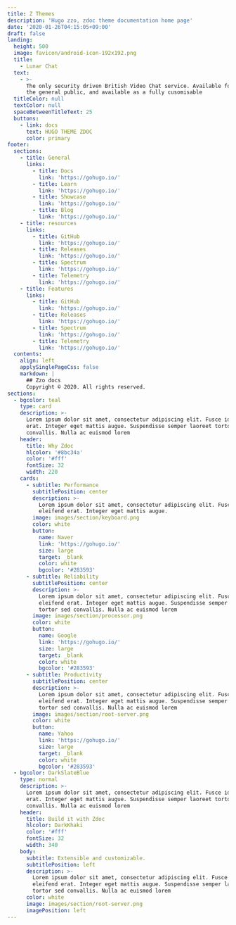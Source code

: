 ```yaml
---
title: Z Themes
description: 'Hugo zzo, zdoc theme documentation home page'
date: '2020-01-26T04:15:05+09:00'
draft: false
landing:
  height: 500
  image: favicon/android-icon-192x192.png
  title:
    - Lunar Chat
  text:
    - >-
      The only security driven British Video Chat service. Available for free to
      the general public, and available as a fully cusomisable 
  titleColor: null
  textColor: null
  spaceBetweenTitleText: 25
  buttons:
    - link: docs
      text: HUGO THEME ZDOC
      color: primary
footer:
  sections:
    - title: General
      links:
        - title: Docs
          link: 'https://gohugo.io/'
        - title: Learn
          link: 'https://gohugo.io/'
        - title: Showcase
          link: 'https://gohugo.io/'
        - title: Blog
          link: 'https://gohugo.io/'
    - title: resources
      links:
        - title: GitHub
          link: 'https://gohugo.io/'
        - title: Releases
          link: 'https://gohugo.io/'
        - title: Spectrum
          link: 'https://gohugo.io/'
        - title: Telemetry
          link: 'https://gohugo.io/'
    - title: Features
      links:
        - title: GitHub
          link: 'https://gohugo.io/'
        - title: Releases
          link: 'https://gohugo.io/'
        - title: Spectrum
          link: 'https://gohugo.io/'
        - title: Telemetry
          link: 'https://gohugo.io/'
  contents:
    align: left
    applySinglePageCss: false
    markdown: |
      ## Zzo docs
      Copyright © 2020. All rights reserved.
sections:
  - bgcolor: teal
    type: card
    description: >-
      Lorem ipsum dolor sit amet, consectetur adipiscing elit. Fusce id eleifend
      erat. Integer eget mattis augue. Suspendisse semper laoreet tortor sed
      convallis. Nulla ac euismod lorem
    header:
      title: Why Zdoc
      hlcolor: '#8bc34a'
      color: '#fff'
      fontSize: 32
      width: 220
    cards:
      - subtitle: Performance
        subtitlePosition: center
        description: >-
          Lorem ipsum dolor sit amet, consectetur adipiscing elit. Fusce id
          eleifend erat. Integer eget mattis augue.
        image: images/section/keyboard.png
        color: white
        button:
          name: Naver
          link: 'https://gohugo.io/'
          size: large
          target: _blank
          color: white
          bgcolor: '#283593'
      - subtitle: Reliability
        subtitlePosition: center
        description: >-
          Lorem ipsum dolor sit amet, consectetur adipiscing elit. Fusce id
          eleifend erat. Integer eget mattis augue. Suspendisse semper laoreet
          tortor sed convallis. Nulla ac euismod lorem
        image: images/section/processor.png
        color: white
        button:
          name: Google
          link: 'https://gohugo.io/'
          size: large
          target: _blank
          color: white
          bgcolor: '#283593'
      - subtitle: Productivity
        subtitlePosition: center
        description: >-
          Lorem ipsum dolor sit amet, consectetur adipiscing elit. Fusce id
          eleifend erat. Integer eget mattis augue. Suspendisse semper laoreet
          tortor sed convallis. Nulla ac euismod lorem
        image: images/section/root-server.png
        color: white
        button:
          name: Yahoo
          link: 'https://gohugo.io/'
          size: large
          target: _blank
          color: white
          bgcolor: '#283593'
  - bgcolor: DarkSlateBlue
    type: normal
    description: >-
      Lorem ipsum dolor sit amet, consectetur adipiscing elit. Fusce id eleifend
      erat. Integer eget mattis augue. Suspendisse semper laoreet tortor sed
      convallis. Nulla ac euismod lorem
    header:
      title: Build it with Zdoc
      hlcolor: DarkKhaki
      color: '#fff'
      fontSize: 32
      width: 340
    body:
      subtitle: Extensible and customizable.
      subtitlePosition: left
      description: >-
        Lorem ipsum dolor sit amet, consectetur adipiscing elit. Fusce id
        eleifend erat. Integer eget mattis augue. Suspendisse semper laoreet
        tortor sed convallis. Nulla ac euismod lorem
      color: white
      image: images/section/root-server.png
      imagePosition: left
---
```

